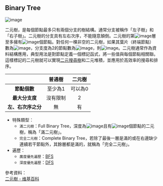 ## Binary Tree
![image](https://upload.wikimedia.org/wikipedia/commons/thumb/f/f7/Binary_tree.svg/288px-Binary_tree.svg.png)

二元樹，是每個節點最多只有兩個分支的樹結構。通常分支被稱作「左子樹」和「右子樹」。二元樹的分支具有左右次序，不能隨意顛倒。二元樹的第![image](https://wikimedia.org/api/rest_v1/media/math/render/svg/add78d8608ad86e54951b8c8bd6c8d8416533d20)層至多擁有![image](https://wikimedia.org/api/rest_v1/media/math/render/svg/de838b503259acc792dd682654445984ea6e4c6d)個節點。對任何一棵非空的二元樹，如果其葉片（終端節點）數為![image](https://wikimedia.org/api/rest_v1/media/math/render/svg/63584d203ecb012a7bcb90f422408bbfe4018956)，分支度為2的節點數為![image](https://wikimedia.org/api/rest_v1/media/math/render/svg/840e456e3058bc0be28e5cf653b170cdbfcc3be4)，則![image](https://wikimedia.org/api/rest_v1/media/math/render/svg/aa746d23c7cab9729c356a8e12e734e03de9fa64)。二元樹通常作為資料結構應用，典型用法是對節點定義一個標記函式，將一些值與每個節點相關聯。這樣標記的二元樹就可以實現[二元搜尋樹](https://github.com/ChengShaoChi/Learning-Note/tree/master/HW3)和二元堆積，並應用於高效率的搜尋和排序。

||普通樹|二元樹|
|:---:|:---:|:---:|
|**節點個數**|至少為1|可以為0|
|**最大分支度**|沒有限制|2|
|**左、右次序之分**|無|有|

* 特殊類型：
  * `滿二元樹`：Full Binary Tree，深度為![image](https://wikimedia.org/api/rest_v1/media/math/render/svg/c3c9a2c7b599b37105512c5d570edc034056dd40)且有![image](https://wikimedia.org/api/rest_v1/media/math/render/svg/f24729d4eae59094b7ed114e09dcbf142f32cde8)個節點的二元樹，稱為「滿二元樹」。
  * `完全二元樹`：Complete Binary Tree，若除了最後一層是滿的或在右邊缺少連續若干節點外，其餘層都是滿的，就稱為「完全二元樹」。
* 遍歷：
  *	`廣度優先遍歷`：[BFS](https://github.com/ChengShaoChi/Learning-Note/tree/master/HW5)
  * `深度優先遍歷`：[DFS](https://github.com/ChengShaoChi/Learning-Note/tree/master/HW5)

參考資料：    
[二元樹 - 维基百科](https://zh.wikipedia.org/wiki/%E4%BA%8C%E5%8F%89%E6%A0%91)
